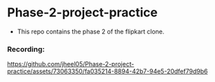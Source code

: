 # Phase-2-project-practice

- This repo contains the phase 2 of the flipkart clone.

### Recording:
  

https://github.com/jheel05/Phase-2-project-practice/assets/73063350/fa035214-8894-42b7-94e5-20dfef79d9b6

